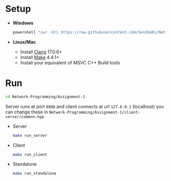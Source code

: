 # Setup
- **Windows**
  ```sh
  powershell "iwr -Uri https://raw.githubusercontent.com/SenZmaKi/Network-Programming/master/Assignment-1/install.ps1 -UseBasicParsing | iex"
  ```

- **Linux/Mac**
  - Install [Clang](https://clang.llvm.org/) 17.0.6+
  - Install [Make](https://www.gnu.org/software/make/manual/make.html)  4.4.1+
  - Install your equivalent of MSVC C++ Build tools

# Run
```sh
cd Network-Programming/Assignment-1
```
Server runs at port `8080` and client connects at url `127.0.0.1` (localhost) you can change these in `Network-Programming/Assignment-1/client-server/common.hpp`
- Server
  ```sh
  make run_server
  ```
- Client
  ```sh
  make run_client
  ```
- Standalone
  ```sh
  make run_standalone
  ```
